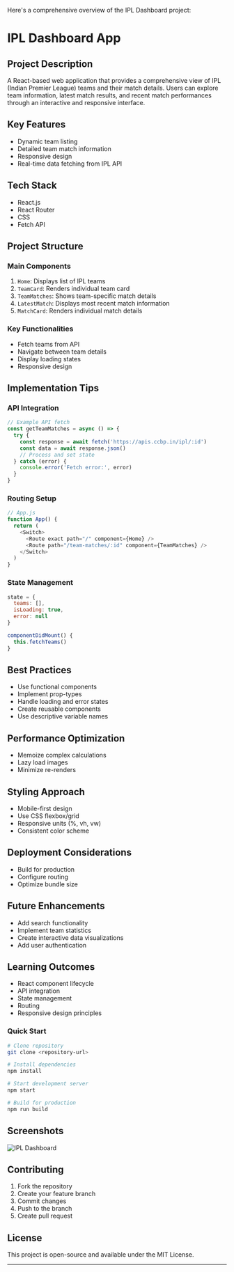Here's a comprehensive overview of the IPL Dashboard project:

# IPL Dashboard App

## Project Description
A React-based web application that provides a comprehensive view of IPL (Indian Premier League) teams and their match details. Users can explore team information, latest match results, and recent match performances through an interactive and responsive interface.

## Key Features
- Dynamic team listing
- Detailed team match information
- Responsive design
- Real-time data fetching from IPL API

## Tech Stack
- React.js
- React Router
- CSS
- Fetch API

## Project Structure

### Main Components
1. `Home`: Displays list of IPL teams
2. `TeamCard`: Renders individual team card
3. `TeamMatches`: Shows team-specific match details
4. `LatestMatch`: Displays most recent match information
5. `MatchCard`: Renders individual match details

### Key Functionalities
- Fetch teams from API
- Navigate between team details
- Display loading states
- Responsive design

## Implementation Tips

### API Integration
```javascript
// Example API fetch
const getTeamMatches = async () => {
  try {
    const response = await fetch('https://apis.ccbp.in/ipl/:id')
    const data = await response.json()
    // Process and set state
  } catch (error) {
    console.error('Fetch error:', error)
  }
}
```

### Routing Setup
```javascript
// App.js
function App() {
  return (
    <Switch>
      <Route exact path="/" component={Home} />
      <Route path="/team-matches/:id" component={TeamMatches} />
    </Switch>
  )
}
```

### State Management
```javascript
state = {
  teams: [],
  isLoading: true,
  error: null
}

componentDidMount() {
  this.fetchTeams()
}
```

## Best Practices
- Use functional components
- Implement prop-types
- Handle loading and error states
- Create reusable components
- Use descriptive variable names

## Performance Optimization
- Memoize complex calculations
- Lazy load images
- Minimize re-renders

## Styling Approach
- Mobile-first design
- Use CSS flexbox/grid
- Responsive units (%, vh, vw)
- Consistent color scheme

## Deployment Considerations
- Build for production
- Configure routing
- Optimize bundle size

## Future Enhancements
- Add search functionality
- Implement team statistics
- Create interactive data visualizations
- Add user authentication

## Learning Outcomes
- React component lifecycle
- API integration
- State management
- Routing
- Responsive design principles

### Quick Start
```bash
# Clone repository
git clone <repository-url>

# Install dependencies
npm install

# Start development server
npm start

# Build for production
npm run build
```

## Screenshots
![IPL Dashboard](https://assets.ccbp.in/frontend/content/react-js/ipl-dashboard-output-v2.gif)

## Contributing
1. Fork the repository
2. Create your feature branch
3. Commit changes
4. Push to the branch
5. Create pull request

## License
This project is open-source and available under the MIT License.

---

